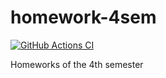 # homework-4sem
[![GitHub Actions CI](https://github.com/VanyaGlazunov/homework-4sem/actions/workflows/ci.yml/badge.svg)](https://github.com/VanyaGlazunov/homework-4sem/actions/workflows/ci.yml)

Homeworks of the 4th semester